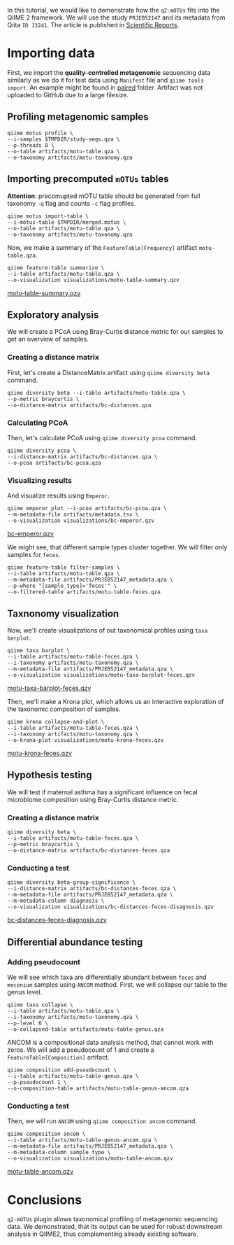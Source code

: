 In this tutorial, we would like to demonstrate how the `q2-mOTUs` fits into the QIIME 2 framework. We will use the study `PRJEB52147` and its metadata from Qiita `ID 13241`. The article is published in [Scientific Reports](https://www.nature.com/articles/s41598-022-10276-y).

# Importing data

First, we import the **quality-controlled metagenomic** sequencing data similarly as we do it for test data using `Manifest` file and `qiime tools import`. An example might be found in [paired](https://github.com/motu-tool/q2-mOTUs/tree/main/q2_motus/tests/data/paired) folder. Artifact was not uploaded to GitHub due to a large filesize. 

## Profiling metagenomic samples

```
qiime motus profile \
--i-samples $TMPDIR/study-seqs.qza \
--p-threads 8 \
--o-table artifacts/motu-table.qza \
--o-taxonomy artifacts/motu-taxonomy.qza
``` 

## Importing precomputed `mOTUs` tables
**Attention**: precomupted mOTU table should be generated from full taxonomy `-q` flag and counts `-c` flag profiles.

``` 
qiime motus import-table \
--i-motus-table $TMPDIR/merged.motus \
--o-table artifacts/motu-table.qza \
--o-taxonomy artifacts/motu-taxonomy.qza
```

Now, we make a summary of the `FeatureTable[Frequency]` artifact `motu-table.qza`. 
```
qiime feature-table summarize \
--i-table artifacts/motu-table.qza \
--o-visualization visualizations/motu-table-summary.qzv
```

[motu-table-summary.qzv](https://view.qiime2.org/visualization/?type=html&src=https%3A%2F%2Fdl.dropbox.com%2Fs%2Fvsedg96hb6uayjw%2Fmotu-table-summary.qzv%3Fdl%3D1)

## Exploratory analysis 

We will create a PCoA using Bray-Curtis distance metric for our samples to get an overview of samples. 
### Creating a distance matrix
First, let's create a DistanceMatrix artifact using `qiime diversity beta` command. 

```
qiime diversity beta --i-table artifacts/motu-table.qza \
--p-metric braycurtis \
--o-distance-matrix artifacts/bc-distances.qza
```

### Calculating PCoA

Then, let's calculate PCoA using `qiime diversity pcoa` command. 

```
qiime diversity pcoa \
--i-distance-matrix artifacts/bc-distances.qza \
--o-pcoa artifacts/bc-pcoa.qza
```

### Visualizing results
And visualize results using `Emperor`. 

```
qiime emperor plot --i-pcoa artifacts/bc-pcoa.qza \
--m-metadata-file artifacts/metadata.tsv \
--o-visualization visualizations/bc-emperor.qzv
```

[bc-emperor.qzv](https://view.qiime2.org/visualization/?type=html&src=https%3A%2F%2Fdl.dropbox.com%2Fs%2F7tsb7mrhfxq1ztf%2Fbc-emperor.qzv%3Fdl%3D1)

We might see, that different sample types cluster together. We will filter only samples for `feces`. 
    
```
qiime feature-table filter-samples \
--i-table artifacts/motu-table.qza \
--m-metadata-file artifacts/PRJEB52147_metadata.qza \
--p-where "[sample_type]='feces'" \
--o-filtered-table artifacts/motu-table-feces.qza
```

## Taxnonomy visualization
Now, we'll create visualizations of out taxonomical profiles using `taxa barplot`.

```
qiime taxa barplot \
--i-table artifacts/motu-table-feces.qza \
--i-taxonomy artifacts/motu-taxonomy.qza \
--m-metadata-file artifacts/PRJEB52147_metadata.qza \
--o-visualization visualizations/motu-taxa-barplot-feces.qzv
```

[motu-taxa-barplot-feces.qzv](https://view.qiime2.org/visualization/?type=html&src=https%3A%2F%2Fdl.dropbox.com%2Fs%2Frtz0klfpvbsxsfj%2Fmotu-taxa-barplot-feces.qzv%3Fdl%3D1)


Then, we'll make a Krona plot, which allows us an interactive exploration of the taxonomic composition of samples.  

```
qiime krona collapse-and-plot \
--i-table artifacts/motu-table-feces.qza \
--i-taxonomy artifacts/motu-taxonomy.qza \
--o-krona-plot visualizations/motu-krona-feces.qzv
```

[motu-krona-feces.qzv](https://view.qiime2.org/visualization/?type=html&src=https%3A%2F%2Fdl.dropbox.com%2Fs%2F51kurmw326jxjie%2Fmotu-krona-feces.qzv%3Fdl%3D1)


## Hypothesis testing 

We will test if maternal asthma has a significant influence on fecal microbiome composition using Bray-Curtis distance metric. 
### Creating a distance matrix

```
qiime diversity beta \
--i-table artifacts/motu-table-feces.qza \
--p-metric braycurtis \
--o-distance-matrix artifacts/bc-distances-feces.qza
```
### Conducting a test
```
qiime diversity beta-group-significance \
--i-distance-matrix artifacts/bc-distances-feces.qza \
--m-metadata-file artifacts/PRJEB52147_metadata.qza \
--m-metadata-column diagnosis \
--o-visualization visualizations/bc-distances-feces-disagnosis.qzv
```

[bc-distances-feces-diagnosis.qzv](https://view.qiime2.org/visualization/?type=html&src=https%3A%2F%2Fdl.dropbox.com%2Fs%2F455at5yxx7accvy%2Fbc-distances-feces-diagnosis.qzv%3Fdl%3D1)

## Differential abundance testing

### Adding pseudocount 

We will see which taxa are differentially abundant between `feces` and `meconium` samples using `ANCOM` method. 
First, we will collapse our table to the genus level. 

```
qiime taxa collapse \
--i-table artifacts/motu-table.qza \
--i-taxonomy artifacts/motu-taxonomy.qza \
--p-level 6 \
--o-collapsed-table artifacts/motu-table-genus.qza
```

ANCOM is a compositional data analysis method, that cannot work with zeros. We will add a pseudocount of 1 and create a `FeatureTable[Composition]` artifact. 

```
qiime composition add-pseudocount \
--i-table artifacts/motu-table-genus.qza \
--p-pseudocount 1 \
--o-composition-table artifacts/motu-table-genus-ancom.qza
```
### Conducting a test

Then, we will run `ANCOM` using `qiime composition ancom` command. 

```
qiime composition ancom \
--i-table artifacts/motu-table-genus-ancom.qza \
--m-metadata-file artifacts/PRJEB52147_metadata.qza \
--m-metadata-column sample_type \
--o-visualization visualizations/motu-table-ancom.qzv
```

[motu-table-ancom.qzv](https://view.qiime2.org/visualization/?type=html&src=https%3A%2F%2Fdl.dropbox.com%2Fs%2Fp1648h8x2ux7qak%2Fmotu-table-ancom.qzv%3Fdl%3D1)

# Conclusions

`q2-mOTUs` plugin allows taxonomical profiling of metagenomic sequencing data. We demonstrated, that its output can be used for robust downstream analysis in QIIME2, thus complementing already existing software.

